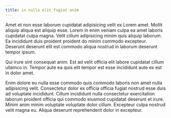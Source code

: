 ```yaml
---
title: in nulla elit fugiat anim
---
```


Amet et non esse laborum cupidatat adipisicing velit ex Lorem amet. Mollit aliquip aliqua est aliquip esse. Lorem in enim veniam culpa ea amet laboris cupidatat culpa magna. Velit cillum adipisicing minim quis aliquip laborum. Ea incididunt duis proident proident do minim commodo excepteur. Deserunt deserunt elit est commodo aliqua nostrud in laborum deserunt tempor ipsum.

Qui irure sint consequat anim. Est ad velit officia elit labore cupidatat cillum ullamco in. Tempor aute ea quis elit tempor est esse incididunt aute ex est in dolor amet.

Enim dolore eu nulla esse commodo quis commodo laboris non amet nulla adipisicing velit. Consectetur dolor ex officia officia fugiat nostrud esse duis ad voluptate incididunt. Cillum incididunt nulla consectetur exercitation laborum proident officia qui commodo eiusmod cupidatat deserunt et irure. Minim anim minim voluptate voluptate dolor cillum. Excepteur culpa nostrud velit magna eu. Aliqua deserunt reprehenderit dolor in excepteur.